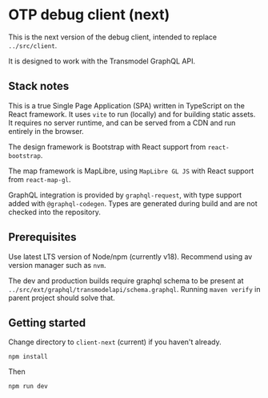 # OTP debug client (next)

This is the next version of the debug client, intended to replace `../src/client`.

It is designed to work with the Transmodel GraphQL API.

## Stack notes

This is a true Single Page Application (SPA) written in TypeScript on the React framework. It uses `vite` to run 
(locally) and for building static assets. It requires no server runtime, and can be served from a CDN and run entirely 
in the browser.

The design framework is Bootstrap with React support from `react-bootstrap`.

The map framework is MapLibre, using `MapLibre GL JS` with React support from `react-map-gl`.

GraphQL integration is provided by `graphql-request`, with type support added with `@graphql-codegen`. Types are 
generated during build and are not checked into the repository.

## Prerequisites

Use latest LTS version of Node/npm (currently v18). Recommend using av version manager such as `nvm`. 

The dev and production builds require graphql schema to be present at
`../src/ext/graphql/transmodelapi/schema.graphql`. 
Running `maven verify` in parent project should solve that.

## Getting started

Change directory to `client-next` (current) if you haven't already.

    npm install

Then

    npm run dev
